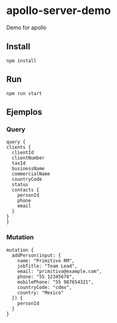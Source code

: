 # apollo-server-demo
Demo for apollo

## Install
`npm install`

## Run
`npm run start`

## Ejemplos

### Query

```
query {
clients {
  clientId
  clientNumber
  taxId
  businessName
  commercialName
  countryCode
  status
  contacts {
    personId
    phone
    email
  }
}
}
```

### Mutation

```
mutation {
  addPerson(input: {
    name: "Primitivo RM",
    jobTitle: "Team Lead",
    email: "primitivo@example.com",
    phone: "55 12345678",
    mobilePhone: "55 987654321",
    countryCode: "cdmx",
    country: "Mexico"
  }) {
    personId
  }
}






```